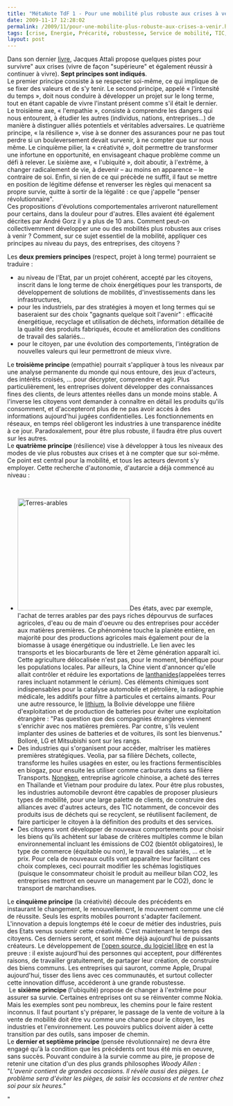 ```yaml
---
title: "MétaNote TdF 1 - Pour une mobilité plus robuste aux crises à venir ..."
date: 2009-11-17 12:28:02
permalink: /2009/11/pour-une-mobilite-plus-robuste-aux-crises-a-venir.html
tags: [crise, Energie, Précarité, robustesse, Service de mobilité, TIC, Véhicule]
layout: post
---
```


<p>Dans son dernier <a href="http://www.chapitre.com/CHAPITRE/fr/BOOK/attali-jacques/survivre-aux-crises-1020,23600257.aspx#" title="Survivre aux crises">livre</a>, Jacques Attali propose quelques pistes pour survivre" aux crises (vivre de façon "supérieure" et également réussir à continuer à vivre). <span class="cutedText"><strong>Sept principes sont indiqués</strong>. </span><br /><span class="cutedText"></span><span class="cutedText">Le premier principe consiste à se respecter soi-même, ce qui implique de se fixer des valeurs et de s'y tenir. Le second principe, appelé « l'intensité du temps », doit nous conduire à développer un projet sur le long terme, tout en étant capable de vivre l'instant présent comme s'il était le dernier. Le troisième axe, « l'empathie », consiste à comprendre les dangers qui nous entourent, à étudier les autres (individus, nations, entreprises…) de manière à distinguer alliés potentiels et véritables adversaires. Le quatrième principe, « la résilience », vise à se donner des assurances pour ne pas tout perdre si un bouleversement devait survenir, à ne compter que sur nous même. Le cinquième pilier, la « créativité », doit permettre de transformer une infortune en opportunité, en envisageant chaque problème comme un défi à relever. Le sixième axe, « l'ubiquité », doit aboutir, à l'extrême, à changer radicalement de vie, à devenir – au moins en apparence – le contraire de soi. Enfin, si rien de ce qui précède ne suffit, il faut se mettre en position de légitime défense et renverser les règles qui menacent sa propre survie, quitte à sortir de la légalité : ce que j'appelle "penser révolutionnaire".</span><br /><span class="cutedText">Ces propositions d'évolutions comportementales arriveront naturellement pour certains, dans la douleur pour d'autres. Elles avaient été également décrites par André Gorz il y a plus de 10 ans. Comment peut-on collectivemment développer une ou des mobilités plus robustes aux crises à venir ? Comment, sur ce sujet essentiel de la mobilité, appliquer ces principes au niveau du pays, des entreprises, des citoyens ?</span><br /><span class="cutedText"></span></p>   <!--more-->  <p><span class="cutedText">Les <strong>deux premiers principes </strong>(respect, projet à long terme) pourraient se traduire :</span></p><span class="cutedText"> <ul> <li> <div>au niveau de l'Etat, par un projet cohérent, accepté par les citoyens, inscrit dans le long terme de choix énergétiques pour les transports, de développement de solutions de mobilités, d'investissements dans les infrastructures,</div> <li> <div>pour les industriels, par des stratégies à moyen et long termes qui se baseraient sur des choix "gagnants quelque soit l'avenir" : efficacité énergétique, recyclage et utilisation de déchets, information détaillée de la qualité des produits fabriqués, écoute et amélioration des conditions de travail des salariés...</div> <li> <div>pour le citoyen, par une évolution des comportements, l'intégration de nouvelles valeurs qui leur permettront de mieux vivre.</div></li> </li> </li> </ul> <p>Le <strong>troisième principe </strong>(empathie) pourrait s'appliquer à tous les niveaux par une analyse permanente du monde qui nous entoure, des jeux d'acteurs, des intérêts croisés, ... pour décrypter, comprendre et agir. Plus particulièrement, les entreprises doivent développer des connaissances fines des clients, de leurs attentes réelles dans un monde moins stable. A l'inverse les citoyens vont demander à connaître en détail les produits qu'ils consomment, et d'accepteront plus de ne pas avoir accès à des informations aujourd'hui jugées confidentielles. Les fonctionnements en réseaux, en temps réel obligeront les industries à une transparence inédite à ce jour. Paradoxalement, pour être plus robuste, il faudra être plus ouvert sur les autres.<br />Le <strong>quatrième principe </strong>(résilience) vise à développer à tous les niveaux des modes de vie plus robustes aux crises et à ne compter que sur soi-même. Ce point est central pour la mobilité, et tous les acteurs devront s'y employer. Cette recherche d'autonomie, d'autarcie a déjà commencé au niveau :</p><span><br /></span> <ul> <li> <div><a href="https://gabrielplassat.github.io/transportsdufutur/wp-content/uploads/sites/6/old/6a0120a66d2ad4970b0120a6a9de7b970b-pi.jpg" rel="lightbox"><img alt="Terres-arables" border="0" class="asset asset-image at-xid-6a0120a66d2ad4970b0120a6a9de7b970b " height="259" src="/wp-content/uploads/sites/6/old/6a0120a66d2ad4970b0120a6a9de7b970b-800wi.jpg" title="Terres-arables" /></a>Des états, avec par exemple, l'achat de terres arables par des pays riches dépourvus de surfaces agricoles, d'eau ou de main d'oeuvre ou des entreprises pour accéder aux matières premières. Ce phénomène touche la planète entière, en majorité pour des productions agricoles mais également pour de la biomasse à usage énergétique ou industrielle. Le lien avec les transports et les biocarburants de 1ère et 2ème génération apparaît ici. Cette agriculture délocalisée n'est pas, pour le moment, bénéfique pour les populations locales. Par ailleurs, la Chine vient d'annoncer qu'elle allait contrôler et réduire les exportations de <a href="http://labocharlemagne.free.fr/TIPE/ADS/2002/chimie_2002.pdf" target="_blank" title="terres rares">lanthanides</a>(appelées terres rares incluant notamment le cérium). Ces éléments chimiques sont indispensables pour la catalyse automobile et pétrolière, la radiographie médicale, les additifs pour filtre à particules et certains aimants. Pour une autre ressource, le <a href="http://www.lefigaro.fr/international/2009/09/08/01003-20090908ARTFIG00367-la-bolivie-futur-moyen-orient-du-lithium-.php" title="lithium">lithium</a>, la Bolivie développe une filière d'exploitation et de production de batteries pour éviter une exploitation étrangère : "Pas question que des compagnies étrangères viennent s'enrichir avec nos matières premières. Par contre, s'ils veulent implanter des usines de batteries et de voitures, ils sont les bienvenus." Bolloré, LG et Mitsubishi sont sur les rangs.</div> <li> <div>Des industries qui s'organisent pour accéder, maîtriser les matières premières stratégiques. Veolia, par sa filière Déchets, collecte, transforme les huiles usagées en ester, ou les fractions fermentiscibles en biogaz, pour ensuite les utiliser comme carburants dans sa filière Transports. <a href="http://www.courrierinternational.com/article/2009/10/29/objectif-no-1-sortir-des-frontieres">Nongken</a>, entreprise agricole chinoise, a acheté des terres en Thaïlande et Vietnam pour produire du latex. Pour être plus robustes, les industries automobile devront être capables de proposer plusieurs types de mobilité, pour une large palette de clients, de construire des alliances avec d'autres acteurs, des TIC notamment, de concevoir des produits isus de déchets qui se recyclent, se réutilisent facilement, de faire participer le citoyen à la définition des produits et des services.</div> <li> <div>Des citoyens vont développer de nouveaux comportements pour choisir les biens qu'ils achètent sur labase de critères multiples comme le bilan environnemental incluant les émissions de CO2 (bientôt obligatoires), le type de commerce (équitable ou non), le travail des salariés, ... et le prix. Pour cela de nouveaux outils vont apparaître leur facilitant ces choix complexes, ceci pourrait modifier les schémas logistiques (puisque le consommateur choisit le produit au meilleur bilan CO2, les entreprises mettront en oeuvre un management par le CO2), donc le transport de marchandises.</div></li> </li> </li> </ul> <p>Le <strong>cinquième principe</strong> (la créativité) découle des précédents en instaurant le changement, le renouvellement, le mouvement comme une clé de réussite. Seuls les esprits mobiles pourront s'adapter facilement. L'innovation a depuis longtemps été le coeur de métier des industries, puis des Etats venus soutenir cette créativité. C'est maintenant le temps des citoyens. Ces derniers seront, et sont même déjà aujourd'hui de puissants créateurs. Le développement de <a href="http://www.typepad.com/site/blogs/6a0120a66d2ad4970b0128756e7ed4970c/post/6a0120a66d2ad4970b012875a85d74970c/edit">l'open source, du logiciel libre</a> en est la preuve : il existe aujourd'hui des personnes qui acceptent, pour différentes raisons, de travailler gratuitement, de partager leur création, de construire des biens communs. Les entreprises qui sauront, comme Apple, Drupal aujourd'hui, tisser des liens avec ces communautés, et surtout collecter cette innovation diffuse, accéderont à une grande robustesse.<br /> Le <strong>sixième principe </strong>(l'ubiquité) propose de changer à l'extrême pour assurer sa survie. Certaines entreprises ont su se réinventer comme Nokia. Mais les exemples sont peu nombreux, les chemins pour le faire restent inconnus. Il faut pourtant s'y préparer, le passage de la vente de voiture à la vente de mobilité doit être vu comme une chance pour le citoyen, les industries et l'environnement. Les pouvoirs publics doivent aider à cette transition par des outils, sans imposer de chemin.<br />Le <strong>dernier et septième principe </strong>(pensée révolutionnaire) ne devra être engagé qu'à la condition que les précédents ont tous été mis en oeuvre, sans succès. Pouvant conduire à la survie comme au pire, je propose de retenir une citation d'un des plus grands philosophes <em>Woody Allen</em> : "<em>L'avenir contient de grandes occasions. Il révèle aussi des pièges. Le problème sera d'éviter les pièges, de saisir les occasions et de rentrer chez soi pour six heures."<strong><font color="#424200" face="Verdana" size="3"><font color="#424200" face="Verdana" size="3"><font color="#424200" face="Verdana" size="3"></font></font></font></strong></em></p></span>"
